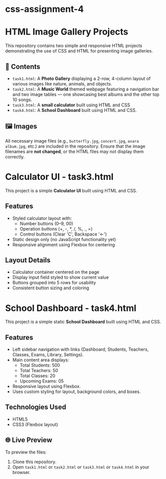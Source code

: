 # css-assignment-4
# HTML Image Gallery Projects

This repository contains two simple and responsive HTML projects demonstrating the use of CSS and HTML for presenting image galleries.

## 📁 Contents

- `task1.html`: A **Photo Gallery** displaying a 2-row, 4-column layout of various images like nature, animals, and objects.
- `task2.html`: A **Music World** themed webpage featuring a navigation bar and two image tables — one showcasing best albums and the other top 10 songs.
- `task3.html`: A **small calculator** built using HTML and CSS
- `task4.html`: A **School Dashboard** built using HTML and CSS.


## 🖼️ Images

All necessary image files (e.g., `butterfly.jpg`, `concert.jpg`, `avara album.jpg`, etc.) are included in the repository. Ensure that the image filenames are **not changed**, or the HTML files may not display them correctly.



# Calculator UI - task3.html

This project is a simple **Calculator UI** built using HTML and CSS.

## Features

- Styled calculator layout with:
  - Number buttons (0–9, 00)
  - Operation buttons (+, -, *, /, %, ., =)
  - Control buttons (Clear 'C', Backspace '←')
- Static design only (no JavaScript functionality yet)
- Responsive alignment using Flexbox for centering

## Layout Details

- Calculator container centered on the page
- Display input field styled to show current value
- Buttons grouped into 5 rows for usability
- Consistent button sizing and coloring


# School Dashboard - task4.html

This project is a simple static **School Dashboard** built using HTML and CSS.

## Features

- Left sidebar navigation with links (Dashboard, Students, Teachers, Classes, Exams, Library, Settings).
- Main content area displays:
  - Total Students: 500
  - Total Teachers: 50
  - Total Classes: 20
  - Upcoming Exams: 05
- Responsive layout using Flexbox.
- Uses custom styling for layout, background colors, and boxes.

## Technologies Used

- HTML5
- CSS3 (Flexbox layout)

## 🌐 Live Preview

To preview the files:

1. Clone this repository.
2. Open `task1.html` or `task2.html` or `task3.html` or `task4.html` in your browser.

